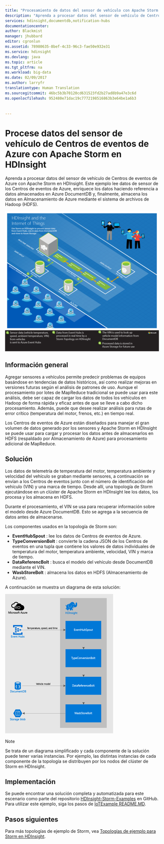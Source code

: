 ```yaml
---
title: "Procesamiento de datos del sensor de vehículo con Apache Storm en HDInsight | Microsoft Docs"
description: "Aprenda a procesar datos del sensor de vehículo de Centros de eventos con Apache Storm en HDInsight. Agregue datos de modelo de DocumentDB y almacene el resultado en el almacenamiento."
services: hdinsight,documentdb,notification-hubs
documentationcenter: 
author: Blackmist
manager: jhubbard
editor: cgronlun
ms.assetid: 78980635-8bef-4c33-96c3-fae50e932e31
ms.service: hdinsight
ms.devlang: java
ms.topic: article
ms.tgt_pltfrm: na
ms.workload: big-data
ms.date: 02/09/2017
ms.author: larryfr
translationtype: Human Translation
ms.sourcegitcommit: 46bc5b3b70120cd631523fd2b27ad8b9a47e3c6d
ms.openlocfilehash: 952480e71dac19c7772198516863b3e64be1a6b3


---
```

# <a name="process-vehicle-sensor-data-from-azure-event-hubs-using-apache-storm-on-hdinsight"></a>Procese datos del sensor de vehículo de Centros de eventos de Azure con Apache Storm en HDInsight

Aprenda a procesar datos del sensor de vehículo de Centros de eventos de Azure con Apache Storm en HDInsight. Este ejemplo lee datos de sensor de los Centros de eventos de Azure, enriquece los datos haciendo referencia a datos almacenados en Azure DocumentDB y, finalmente, almacena los datos en Almacenamiento de Azure mediante el sistema de archivos de Hadoop (HDFS).

![Diagrama de arquitectura de Internet de las cosas (IoT) y HDInsight](./media/hdinsight-storm-iot-eventhub-documentdb/iot.png)

## <a name="overview"></a>Información general

Agregar sensores a vehículos permite predecir problemas de equipos basándose en tendencias de datos históricos, así como realizar mejoras en versiones futuras según el análisis de patrones de uso. Aunque el procesamiento por lotes de MapReduce tradicional se puede usar para este análisis, debe ser capaz de cargar los datos de todos los vehículos en Hadoop de forma rápida y eficaz antes de que se lleve a cabo dicho procesamiento. Además, puede que desee realizar análisis para rutas de error crítico (temperatura del motor, frenos, etc.) en tiempo real.

Los Centros de eventos de Azure están diseñados para manejar el gran volumen de datos generado por los sensores y Apache Storm en HDInsight se puede usar para cargar y procesar los datos antes de almacenarlos en HDFS (respaldado por Almacenamiento de Azure) para procesamiento adicional de MapReduce.

## <a name="solution"></a>Solución

Los datos de telemetría de temperatura del motor, temperatura ambiente y velocidad del vehículo se graban mediante sensores, a continuación se envían a los Centros de eventos junto con el número de identificación del vehículo (VIN) y una marca de tiempo. Desde allí, una topología de Storm ejecutándose en un clúster de Apache Storm en HDInsight lee los datos, los procesa y los almacena en HDFS.

Durante el procesamiento, el VIN se usa para recuperar información sobre el modelo desde Azure DocumentDB. Esto se agrega a la secuencia de datos antes de almacenarse.

Los componentes usados en la topología de Storm son:

* **EventHubSpout** : lee los datos de Centros de eventos de Azure.
* **TypeConversionBolt** : convierte la cadena JSON de los Centros de eventos en una tupla que contiene los valores de datos individuales de temperatura del motor, temperatura ambiente, velocidad, VIN y marca de tiempo.
* **DataReferencBolt** : busca el modelo del vehículo desde DocumentDB mediante el VIN.
* **WasbStoreBolt** : almacena los datos en HDFS (Almacenamiento de Azure).

A continuación se muestra un diagrama de esta solución:

![topología de storm](./media/hdinsight-storm-iot-eventhub-documentdb/iottopology.png)

> [!NOTE]
> Se trata de un diagrama simplificado y cada componente de la solución puede tener varias instancias. Por ejemplo, las distintas instancias de cada componente de la topología se distribuyen por los nodos del clúster de Storm en HDInsight.
> 
> 

## <a name="implementation"></a>Implementación

Se puede encontrar una solución completa y automatizada para este escenario como parte del repositorio [HDInsight-Storm-Examples](https://github.com/hdinsight/hdinsight-storm-examples) en GitHub. Para utilizar este ejemplo, siga los pasos de [IoTExample README.MD](https://github.com/hdinsight/hdinsight-storm-examples/blob/master/IotExample/README.md).

## <a name="next-steps"></a>Pasos siguientes

Para más topologías de ejemplo de Storm, vea [Topologías de ejemplo para Storm en HDInsight](hdinsight-storm-example-topology.md).




<!--HONumber=Nov16_HO3-->


